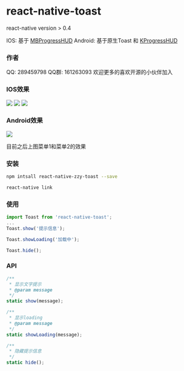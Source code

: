 # react-native-toast

react-native version > 0.4

IOS: 基于 [MBProgressHUD](https://github.com/jdg/MBProgressHUD)
Android: 基于原生Toast 和 [KProgressHUD](https://github.com/Kaopiz/KProgressHUD)

### 作者

QQ: 289459798
QQ群: 161263093
欢迎更多的喜欢开源的小伙伴加入

### IOS效果

[![](http://dl.dropbox.com/u/378729/MBProgressHUD/v1/7-thumb.png)](http://dl.dropbox.com/u/378729/MBProgressHUD/v1/7.png)
[![](http://dl.dropbox.com/u/378729/MBProgressHUD/v1/1-thumb.png)](http://dl.dropbox.com/u/378729/MBProgressHUD/v1/1.png)
[![](http://dl.dropbox.com/u/378729/MBProgressHUD/v1/2-thumb.png)](http://dl.dropbox.com/u/378729/MBProgressHUD/v1/2.png)

### Android效果

![](https://raw.githubusercontent.com/Kaopiz/KProgressHUD/master/demo/screenshots/screencast.gif)

目前之后上图菜单1和菜单2的效果

### 安装

```sh
npm intsall react-native-zzy-toast --save

react-native link
```

### 使用

```js
import Toast from 'react-native-toast';
...
Toast.show('提示信息');

Toast.showLoading('加载中');

Toast.hide();
```

### API

```js
/**
 * 显示文字提示
 * @param message
 */
static show(message);

/**
 * 显示loading
 * @param message
 */
static showLoading(message);

/**
 * 隐藏提示信息
 */
static hide();
```
